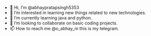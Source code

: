 - 👋 Hi, I’m @abhaypratapsingh5353
- 👀 I’m interested in learning new things related to new technologies.
- 🌱 I’m currently learning java and python.
- 💞️ I’m looking to collaborate on basic coding projects.
- 📫 How to reach me @o_abhay_m this is my telegram.

<!---
abhaypratapsingh5353/abhaypratapsingh5353 is a ✨ special ✨ repository because its `README.md` (this file) appears on your GitHub profile.
You can click the Preview link to take a look at your changes.
--->
